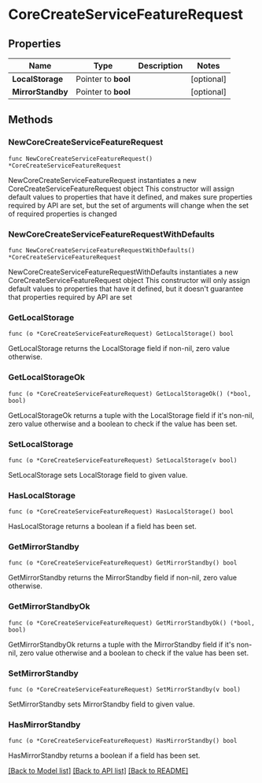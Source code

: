 # CoreCreateServiceFeatureRequest

## Properties

Name | Type | Description | Notes
------------ | ------------- | ------------- | -------------
**LocalStorage** | Pointer to **bool** |  | [optional] 
**MirrorStandby** | Pointer to **bool** |  | [optional] 

## Methods

### NewCoreCreateServiceFeatureRequest

`func NewCoreCreateServiceFeatureRequest() *CoreCreateServiceFeatureRequest`

NewCoreCreateServiceFeatureRequest instantiates a new CoreCreateServiceFeatureRequest object
This constructor will assign default values to properties that have it defined,
and makes sure properties required by API are set, but the set of arguments
will change when the set of required properties is changed

### NewCoreCreateServiceFeatureRequestWithDefaults

`func NewCoreCreateServiceFeatureRequestWithDefaults() *CoreCreateServiceFeatureRequest`

NewCoreCreateServiceFeatureRequestWithDefaults instantiates a new CoreCreateServiceFeatureRequest object
This constructor will only assign default values to properties that have it defined,
but it doesn't guarantee that properties required by API are set

### GetLocalStorage

`func (o *CoreCreateServiceFeatureRequest) GetLocalStorage() bool`

GetLocalStorage returns the LocalStorage field if non-nil, zero value otherwise.

### GetLocalStorageOk

`func (o *CoreCreateServiceFeatureRequest) GetLocalStorageOk() (*bool, bool)`

GetLocalStorageOk returns a tuple with the LocalStorage field if it's non-nil, zero value otherwise
and a boolean to check if the value has been set.

### SetLocalStorage

`func (o *CoreCreateServiceFeatureRequest) SetLocalStorage(v bool)`

SetLocalStorage sets LocalStorage field to given value.

### HasLocalStorage

`func (o *CoreCreateServiceFeatureRequest) HasLocalStorage() bool`

HasLocalStorage returns a boolean if a field has been set.

### GetMirrorStandby

`func (o *CoreCreateServiceFeatureRequest) GetMirrorStandby() bool`

GetMirrorStandby returns the MirrorStandby field if non-nil, zero value otherwise.

### GetMirrorStandbyOk

`func (o *CoreCreateServiceFeatureRequest) GetMirrorStandbyOk() (*bool, bool)`

GetMirrorStandbyOk returns a tuple with the MirrorStandby field if it's non-nil, zero value otherwise
and a boolean to check if the value has been set.

### SetMirrorStandby

`func (o *CoreCreateServiceFeatureRequest) SetMirrorStandby(v bool)`

SetMirrorStandby sets MirrorStandby field to given value.

### HasMirrorStandby

`func (o *CoreCreateServiceFeatureRequest) HasMirrorStandby() bool`

HasMirrorStandby returns a boolean if a field has been set.


[[Back to Model list]](../README.md#documentation-for-models) [[Back to API list]](../README.md#documentation-for-api-endpoints) [[Back to README]](../README.md)


